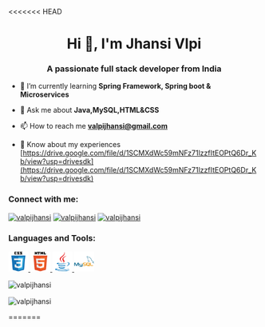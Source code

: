<<<<<<< HEAD
<h1 align="center">Hi 👋, I'm Jhansi Vlpi</h1>
<h3 align="center">A passionate full stack developer from India</h3>

- 🌱 I’m currently learning **Spring Framework, Spring boot & Microservices**

- 💬 Ask me about **Java,MySQL,HTML&CSS**

- 📫 How to reach me **valpijhansi@gmail.com**

- 📄 Know about my experiences [https://drive.google.com/file/d/1SCMXdWc59mNFz71lzzfItEOPtQ6Dr_Kb/view?usp=drivesdk](https://drive.google.com/file/d/1SCMXdWc59mNFz71lzzfItEOPtQ6Dr_Kb/view?usp=drivesdk)

<h3 align="left">Connect with me:</h3>
<p align="left">
<a href="https://linkedin.com/in/valpijhansi" target="blank"><img align="center" src="https://raw.githubusercontent.com/rahuldkjain/github-profile-readme-generator/master/src/images/icons/Social/linked-in-alt.svg" alt="valpijhansi" height="30" width="40" /></a>
<a href="https://www.codechef.com/users/valpijhansi" target="blank"><img align="center" src="https://cdn.jsdelivr.net/npm/simple-icons@3.1.0/icons/codechef.svg" alt="valpijhansi" height="30" width="40" /></a>
<a href="https://www.hackerrank.com/valpijhansi" target="blank"><img align="center" src="https://raw.githubusercontent.com/rahuldkjain/github-profile-readme-generator/master/src/images/icons/Social/hackerrank.svg" alt="valpijhansi" height="30" width="40" /></a>
</p>

<h3 align="left">Languages and Tools:</h3>
<p align="left"> <a href="https://www.w3schools.com/css/" target="_blank" rel="noreferrer"> <img src="https://raw.githubusercontent.com/devicons/devicon/master/icons/css3/css3-original-wordmark.svg" alt="css3" width="40" height="40"/> </a> <a href="https://www.w3.org/html/" target="_blank" rel="noreferrer"> <img src="https://raw.githubusercontent.com/devicons/devicon/master/icons/html5/html5-original-wordmark.svg" alt="html5" width="40" height="40"/> </a> <a href="https://www.java.com" target="_blank" rel="noreferrer"> <img src="https://raw.githubusercontent.com/devicons/devicon/master/icons/java/java-original.svg" alt="java" width="40" height="40"/> </a> <a href="https://www.mysql.com/" target="_blank" rel="noreferrer"> <img src="https://raw.githubusercontent.com/devicons/devicon/master/icons/mysql/mysql-original-wordmark.svg" alt="mysql" width="40" height="40"/> </a> </p>

<p><img align="center" src="https://github-readme-stats.vercel.app/api/top-langs?username=valpijhansi&show_icons=true&locale=en&layout=compact" alt="valpijhansi" /></p>

<p><img align="center" src="https://github-readme-streak-stats.herokuapp.com/?user=valpijhansi&" alt="valpijhansi" /></p>
=======
